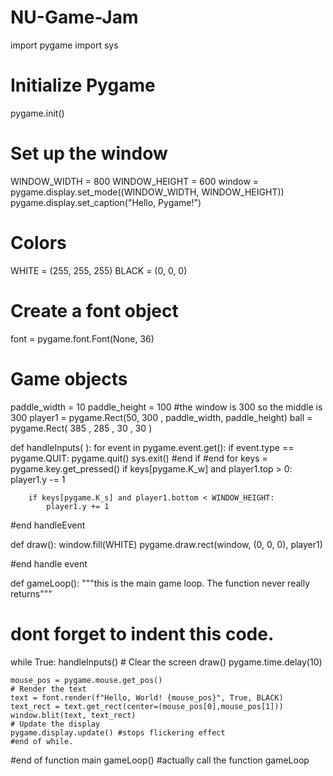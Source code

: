 # NU-Game-Jam
import pygame
import sys
# Initialize Pygame
pygame.init()
# Set up the window
WINDOW_WIDTH = 800
WINDOW_HEIGHT = 600
window = pygame.display.set_mode((WINDOW_WIDTH, WINDOW_HEIGHT))
pygame.display.set_caption("Hello, Pygame!")
# Colors
WHITE = (255, 255, 255)
BLACK = (0, 0, 0)

# Create a font object
font = pygame.font.Font(None, 36)

# Game objects
paddle_width = 10
paddle_height = 100
#the window is 300 so the middle is 300
player1 = pygame.Rect(50, 300 , paddle_width, paddle_height)
ball = pygame.Rect( 385 , 285 , 30 , 30 )

def handleInputs( ):
    for event in pygame.event.get():
        if event.type == pygame.QUIT:
            pygame.quit()
            sys.exit()
            #end if
        #end for
        keys = pygame.key.get_pressed()
        if keys[pygame.K_w] and player1.top > 0:
            player1.y -= 1

        if keys[pygame.K_s] and player1.bottom < WINDOW_HEIGHT:
            player1.y += 1
#end handleEvent

def draw():
    window.fill(WHITE)
    pygame.draw.rect(window, (0, 0, 0), player1)

#end handle event

def gameLoop():
    """this is the main game loop. The function never really returns"""
# dont forget to indent this code.
while True:
    handleInputs()
    # Clear the screen
    draw()
    pygame.time.delay(10)

    mouse_pos = pygame.mouse.get_pos()
    # Render the text
    text = font.render(f"Hello, World! {mouse_pos}", True, BLACK)
    text_rect = text.get_rect(center=(mouse_pos[0],mouse_pos[1]))
    window.blit(text, text_rect)
    # Update the display
    pygame.display.update() #stops flickering effect
    #end of while.
#end of function main
gameLoop() #actually call the function gameLoop
